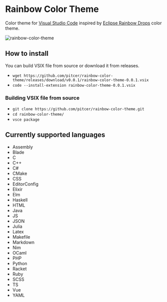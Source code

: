 # Rainbow Color Theme

Color theme for [Visual Studio Code](https://github.com/microsoft/vscode) inspired by [Eclipse Rainbow Drops](https://github.com/guari/eclipse-ui-theme/blob/master/com.github.eclipseuitheme.themes.plugin/bin/color-scheme/RainbowDrops.xml) color theme.

![rainbow-color-theme](https://raw.githubusercontent.com/pitcer/rainbow-color-theme/master/rainbow-color-theme.png)

## How to install

You can build VSIX file from source or download it from releases.

* `wget https://github.com/pitcer/rainbow-color-theme/releases/download/v0.0.1/rainbow-color-theme-0.0.1.vsix`
* `code --install-extension rainbow-color-theme-0.0.1.vsix`

### Building VSIX file from source

* `git clone https://github.com/pitcer/rainbow-color-theme.git`
* `cd rainbow-color-theme/`
* `vsce package`

## Currently supported languages

* Assembly
* Blade
* C
* C++
* C#
* CMake
* CSS
* EditorConfig
* Elixir
* Elm
* Haskell
* HTML
* Java
* JS
* JSON
* Julia
* Latex
* Makefile
* Markdown
* Nim
* OCaml
* PHP
* Python
* Racket
* Ruby
* SCSS
* TS
* Vue
* YAML
